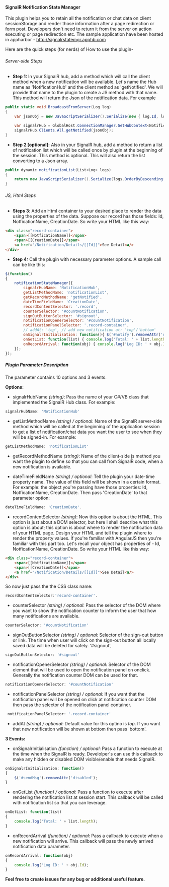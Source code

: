 #### SignalR Notification State Manager
This plugin helps you to retain all the notification or chat data on client sessionStorage and render those information after a page redirection or form post. Developers don't need to return it from the server on action executing or page redirection etc. The sample application have been hosted in appharbor - http://signalrstatemgr.apphb.com

Here are the quick steps (for nerds) of How to use the plugin-

###### Server-side Steps
* **Step 1:** In your SignalR hub, add a method which will call the client method when a new notification will be available.
Let's name the Hub name as 'NotificationHub' and the client method as 'getNotified'. We will provide that name to the plugin to create a JS method with that name. This method will return the Json of the notification data. For example

```cs
public static void BroadcastFromServer(Log log)
{
	var jsonObj = new JavaScriptSerializer().Serialize(new { log.Id, log.Summary, log.User, log.CreationDate });

	var signalrHub = GlobalHost.ConnectionManager.GetHubContext<NotificationHub>();
	signalrHub.Clients.All.getNotified(jsonObj);
}
````

* **Step 2 [optional]:** Also in your SignalR hub, add a method to return a list of notification list which wiil be called once by plugin at the beginning of the session. This method is optional. This will also return the list converting to a Json array.

```cs
public dynamic notificationList(List<Log> logs)
{	
	return new JavaScriptSerializer().Serialize(logs.OrderByDescending(x=>x.Id).Take(10));
}
````


###### JS, Html Steps
* **Steps 3**: Add an Html container to your desired place to render the data using the properties of the data.
Suppose our record has those fields: Id, NotficationName, CreationDate. So write your HTML like this way:

```html
<div class="record-container">
	<span>[[NotficationName]]</span>
	<span>[[CreationDate]]</span>
	<a href="/Notification/Details/[[Id]]">See Detail<a/>
</div>
```

* **Step 4:** Call the plugin with necessary parameter options. A sample call can be like this:

```javascript
$(function()
{
	notificationStateManager({
		signalrHubName: 'NotificationHub',
		getListMethodName: 'notificationList',
		getRecordMethodName: 'getNotified',
		dateTimeFieldName: 'CreationDate',
		recordContentSelector: '.record',
		counterSelector: '#countNotification',
		signOutButtonSelector: '#signout',
		notificationOpenerSelector: '#countNotification',
		notificationPanelSelector: '.record-container',
		// addAt: 'top', // add new notification at: 'top'/'bottom'
		onSignalrInitialisation: function(){ $('#notify').removeAttr('disabled'); },
		onGetList: function(list) { console.log('Total: ' + list.length) },
		onRecordArrival: function(obj) { console.log('Log ID: ' + obj.Id) }
	});
});
```


##### Plugin Parameter Description

The parameter contains 10 options and 3 events.

**Options:**

* signalrHubName *(string)*: Pass the name of your C#/VB class that implemented the SignalR Hub class. For example:
```js
signalrHubName: 'NotificationHub'
```
* getListMethodName *(string) / optional*: Name of the SignalR server-side method which will be called at the beginning of the application session to get a list of notification/chat data you want the user to see when they will be signed-in. For example: 
```js
getListMethodName: 'notificationList'
```

* getRecordMethodName *(string)*: Name of the client-side js method you want the plugin to define so that you can call from SignalR code, when a new notification is available.

* dateTimeFieldName *(string) / optional*: Tell the plugin your date-time property name. The value of this field will be shown in a certain format. For example: the object you're passing have those properties: Id, NotficationName, CreationDate. Then pass 'CreationDate' to that parameter option: 
```js
dateTimeFieldName: 'CreationDate'.
```

* recordContentSelector *(string)*: Now this option is about the HTML. This option is just about a DOM selector, but here I shall describe what this option is about; this option is about where to render the notification data of your HTML page. Design your HTML and tell the plugin where to render the property values. If you're familiar with AngularJS then you're familiar with this part too. Let's recall your object has properties of - Id, NotficationName, CreationDate. So write your HTML like this way:

```html
<div class="record-container">
	<span>[[NotficationName]]</span>
	<span>[[CreationDate]]</span>
	<a href="/Notification/Details/[[Id]]">See Detail<a/>
</div>
```

So now just pass the the CSS class name:
```js
recordContentSelector:'record-container'.
```

* counterSelector *(string) / optional*: Pass the selector of the DOM where you want to show the notification counter to inform the user that how many notifications are available. 
```js
counterSelector: '#countNotification'
```

* signOutButtonSelector *(string) / optional*: Selector of the sign-out button or link. The time when user will click on the sign-out button all locally saved data will be deleted for safely. '#signout',
```js
signOutButtonSelector: '#signout'
```

* notificationOpenerSelector *(string) / optional*: Selector of the DOM element that will be used to open the notification panel on onclick. Generally the notification counter DOM can be used for that.
```js
notificationOpenerSelector: '#countNotification'
```

* notificationPanelSelector *(string) / optional*: If you want that the notification panel will be opened on click at notification counter DOM then pass the selector of the notification panel container.
```js
 notificationPanelSelector: '.record-container'
```

* addAt *(string) / optional*: Default value for this optino is *top*. If you want that new notification will be shown at bottom then pass 'bottom'.

**3 Events:**
* onSignalrInitialisation *(function) / optional*: Pass a function to execute at the time when the SignalR is ready. Develolper's can use this callback to make any hidden or disabled DOM visible/enable that needs SignalR.
```js
onSignalrInitialisation: function()
{
	$('#sendMsg').removeAttr('disabled');
}
```

* onGetList *(function) / optional*: Pass a function to execute after rendering the notification list at session start. This callback will be called with notification list so that you can leverage.
```js
onGetList: function(list)
{
	console.log('Total: ' + list.length);
}
```

* onRecordArrival *(function) / optional*: Pass a callback to execute when a new notification will arrive. This callback will pass the newly arrived notification data parameter.
```js
onRecordArrival: function(obj)
{
	console.log('Log ID: ' + obj.Id);
}
```

**Feel free to create issues for any bug or additional useful feature.**
